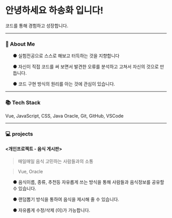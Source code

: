 <div id="container">

  
#  안녕하세요 하송화 입니다!
<div>코드를 통해 경험하고 성장합니다.</div>


</div>
  
---


<h3>👩  About Me</h3>
  <ul>● 실험전공으로 스스로 해보고 터득하는 것을 지향합니다</ul>
  <ul>● 자신이 직접 코드를 써 보면서 발견한 오류를 분석하고 고쳐서 자신의 것으로 만듭니다.</ul>
  <ul>● 코드 구현 방식의 원리를 아는 것에 관심이 있습니다.</ul>


---


<h3>📚 Tech Stack</h3>
<div>Vue, JavaScript, CSS, Java Oracle, Git, GitHub, VSCode</div>


---


<h3>💻 projects</h3>


 <h4> <개인프로젝트 - 음식 게시판></h4>

   
   >매일매일 음식 고민하는 사람들과의 소통
  
  >Vue, Oracle

  <ul>● 음식이름, 종류, 추천등 자유롭게 쓰는 방식을 통해 사람들과 음식정보를 공유할 수 있습니다.</ul>
  <ul>● 랜덤뽑기 방식을 통하여 음식을 제시해 줄 수 있습니다.</ul>
  <ul>● 자유롭게 수정/삭제 (이)가 가능합니다.</ul>





